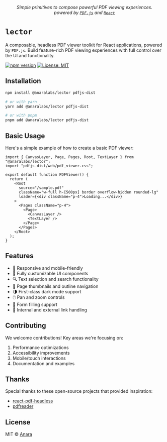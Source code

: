 <p align="center">
  <!-- <h1 align="center"><img src="https://www.anara.ai/icons/logo.png" width="196" /></h1> -->
  <p align="center">
    <i>Simple primitives to compose powerful PDF viewing experiences.<br>powered by <code><a href="https://mozilla.github.io/pdf.js/">PDF.js</a></code> and <code><a href="https://reactjs.org/">React</a></code></i>
  </p>
</p>

# `lector`

A composable, headless PDF viewer toolkit for React applications, powered by `PDF.js`. Build feature-rich PDF viewing experiences with full control over the UI and functionality.

[![npm version](https://badge.fury.io/js/@anaralabs%2Flector.svg)](https://www.npmjs.com/package/@anaralabs/lector)
[![License: MIT](https://img.shields.io/badge/License-MIT-yellow.svg)](https://opensource.org/licenses/MIT)

## Installation

```bash
npm install @anaralabs/lector pdfjs-dist

# or with yarn
yarn add @anaralabs/lector pdfjs-dist

# or with pnpm
pnpm add @anaralabs/lector pdfjs-dist
```

## Basic Usage

Here's a simple example of how to create a basic PDF viewer:

```tsx
import { CanvasLayer, Page, Pages, Root, TextLayer } from "@anaralabs/lector";
import "pdfjs-dist/web/pdf_viewer.css";

export default function PDFViewer() {
  return (
    <Root
      source="/sample.pdf"
      className="w-full h-[500px] border overflow-hidden rounded-lg"
      loader={<div className="p-4">Loading...</div>}
    >
      <Pages className="p-4">
        <Page>
          <CanvasLayer />
          <TextLayer />
        </Page>
      </Pages>
    </Root>
  );
}
```

## Features

- 📱 Responsive and mobile-friendly
- 🎨 Fully customizable UI components
- 🔍 Text selection and search functionality
- 📑 Page thumbnails and outline navigation
- 🌗 First-class dark mode support
- 🖱️ Pan and zoom controls
- 📝 Form filling support
- 🔗 Internal and external link handling

## Contributing

We welcome contributions! Key areas we're focusing on:

1. Performance optimizations
2. Accessibility improvements
3. Mobile/touch interactions
4. Documentation and examples

## Thanks

Special thanks to these open-source projects that provided inspiration:

- [react-pdf-headless](https://github.com/jkgenser/react-pdf-headless)
- [pdfreader](https://github.com/OnedocLabs/pdfreader)

## License

MIT © [Anara](https://anara.com)
